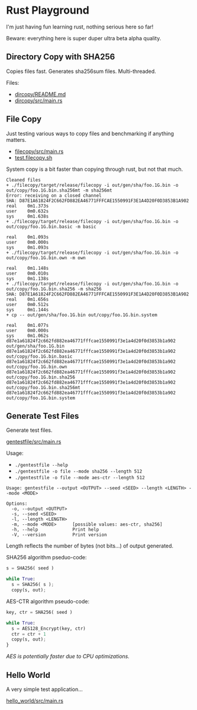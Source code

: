 # Rust Playground

I'm just having fun learning rust, nothing serious here so far!

Beware: everything here is super duper ultra beta alpha quality.

## Directory Copy with SHA256

Copies files fast.
Generates sha256sum files.
Multi-threaded.

Files:
* [dircopy/README.md](dircopy/README.md)
* [dircopy/src/main.rs](dircopy/src/main.rs)

## File Copy

Just testing various ways to copy files and benchmarking if anything matters.

* [filecopy/src/main.rs](filecopy/src/main.rs)
* [test.filecopy.sh](test.filecopy.sh)

System copy is a bit faster than copying through rust, but not that much.

``` plain
Cleaned files
+ ./filecopy/target/release/filecopy -i out/gen/sha/foo.1G.bin -o out/copy/foo.1G.bin.sha256mt -m sha256mt
Error: receiving on a closed channel
SHA: D87E1A61824F2C662FD882EA46771FFFCAE1550991F3E1A4D20F0D3853B1A902
real    0m1.373s
user    0m0.632s
sys     0m1.638s
+ ./filecopy/target/release/filecopy -i out/gen/sha/foo.1G.bin -o out/copy/foo.1G.bin.basic -m basic

real    0m1.093s
user    0m0.000s
sys     0m1.093s
+ ./filecopy/target/release/filecopy -i out/gen/sha/foo.1G.bin -o out/copy/foo.1G.bin.own -m own

real    0m1.148s
user    0m0.010s
sys     0m1.138s
+ ./filecopy/target/release/filecopy -i out/gen/sha/foo.1G.bin -o out/copy/foo.1G.bin.sha256 -m sha256
SHA: D87E1A61824F2C662FD882EA46771FFFCAE1550991F3E1A4D20F0D3853B1A902
real    0m1.656s
user    0m0.512s
sys     0m1.144s
+ cp -- out/gen/sha/foo.1G.bin out/copy/foo.1G.bin.system

real    0m1.077s
user    0m0.000s
sys     0m1.062s
d87e1a61824f2c662fd882ea46771fffcae1550991f3e1a4d20f0d3853b1a902  out/gen/sha/foo.1G.bin
d87e1a61824f2c662fd882ea46771fffcae1550991f3e1a4d20f0d3853b1a902  out/copy/foo.1G.bin.basic
d87e1a61824f2c662fd882ea46771fffcae1550991f3e1a4d20f0d3853b1a902  out/copy/foo.1G.bin.own
d87e1a61824f2c662fd882ea46771fffcae1550991f3e1a4d20f0d3853b1a902  out/copy/foo.1G.bin.sha256
d87e1a61824f2c662fd882ea46771fffcae1550991f3e1a4d20f0d3853b1a902  out/copy/foo.1G.bin.sha256mt
d87e1a61824f2c662fd882ea46771fffcae1550991f3e1a4d20f0d3853b1a902  out/copy/foo.1G.bin.system
```

## Generate Test Files

Generate test files.

[gentestfile/src/main.rs](gentestfile/src/main.rs)

Usage:
* `./gentestfile --help`
* `./gentestfile -o file --mode sha256 --length 512`
* `./gentestfile -o file --mode aes-ctr --length 512`

``` plain
Usage: gentestfile --output <OUTPUT> --seed <SEED> --length <LENGTH> --mode <MODE>

Options:
  -o, --output <OUTPUT>
  -s, --seed <SEED>
  -l, --length <LENGTH>
  -m, --mode <MODE>      [possible values: aes-ctr, sha256]
  -h, --help             Print help
  -V, --version          Print version
```

Length reflects the number of bytes (not bits...) of output generated.

SHA256 algorithm pseduo-code:

``` python
s = SHA256( seed )

while True:
  s = SHA256( s );
  copy(s, out);
```

AES-CTR algorithm pseudo-code:

``` python
key, ctr = SHA256( seed )

while True:
  s = AES128_Encrypt(key, ctr)
  ctr = ctr + 1
  copy(s, out);
}
```

_AES is potentially faster due to CPU optimizations._

## Hello World

A very simple test application...

[hello\_world/src/main.rs](hello_world/src/main.rs)

